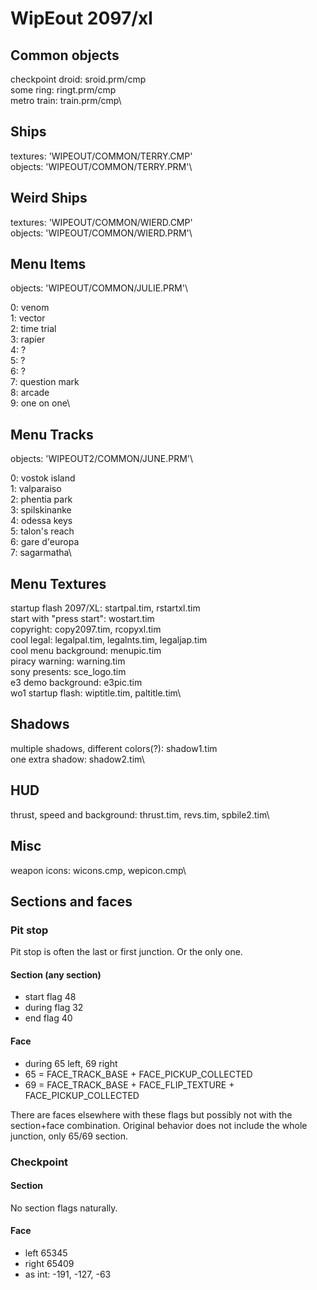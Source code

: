 # WipEout 2097/xl

## Common objects

checkpoint droid: sroid.prm/cmp\
some ring: ringt.prm/cmp\
metro train: train.prm/cmp\


## Ships

textures: 'WIPEOUT/COMMON/TERRY.CMP'\
objects: 'WIPEOUT/COMMON/TERRY.PRM'\

## Weird Ships

textures: 'WIPEOUT/COMMON/WIERD.CMP'\
objects: 'WIPEOUT/COMMON/WIERD.PRM'\

## Menu Items

objects: 'WIPEOUT/COMMON/JULIE.PRM'\

0: venom\
1: vector\
2: time trial\
3: rapier\
4: ?\
5: ?\
6: ?\
7: question mark\
8: arcade\
9: one on one\

## Menu Tracks

objects: 'WIPEOUT2/COMMON/JUNE.PRM'\

0: vostok island\
1: valparaiso\
2: phentia park\
3: spilskinanke\
4: odessa keys\
5: talon's reach\
6: gare d'europa\
7: sagarmatha\

## Menu Textures

startup flash 2097/XL: startpal.tim, rstartxl.tim\
start with "press start": wostart.tim\
copyright: copy2097.tim, rcopyxl.tim\
cool legal: legalpal.tim, legalnts.tim, legaljap.tim\
cool menu background: menupic.tim\
piracy warning: warning.tim\
sony presents: sce_logo.tim\
e3 demo background: e3pic.tim\
wo1 startup flash: wiptitle.tim, paltitle.tim\

## Shadows

multiple shadows, different colors(?): shadow1.tim\
one extra shadow: shadow2.tim\

## HUD

thrust, speed and background: thrust.tim, revs.tim, spbile2.tim\

## Misc

weapon icons: wicons.cmp, wepicon.cmp\

## Sections and faces

### Pit stop

Pit stop is often the last or first junction. Or the only one.

#### Section (any section)

* start flag 48
* during flag 32
* end flag 40

#### Face

* during 65 left, 69 right
* 65 = FACE_TRACK_BASE + FACE_PICKUP_COLLECTED
* 69 = FACE_TRACK_BASE + FACE_FLIP_TEXTURE + FACE_PICKUP_COLLECTED

There are faces elsewhere with these flags but possibly not with the section+face combination. Original behavior does not include the whole junction, only 65/69 section.

### Checkpoint

#### Section

No section flags naturally.

#### Face

* left 65345
* right 65409
* as int: -191, -127, -63
